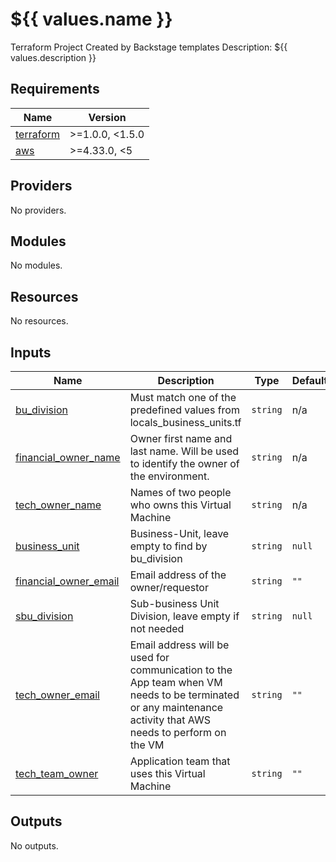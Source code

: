 # ${{ values.name }}

Terraform Project Created by Backstage templates
Description: ${{ values.description }}

## Requirements

| Name | Version |
|------|---------|
| <a name="requirement_terraform"></a> [terraform](#requirement\_terraform) | >=1.0.0, <1.5.0 |
| <a name="requirement_aws"></a> [aws](#requirement\_aws) | >=4.33.0, <5 |

## Providers

No providers.

## Modules

No modules.

## Resources

No resources.

## Inputs

| Name | Description | Type | Default | Required |
|------|-------------|------|---------|:--------:|
| <a name="input_bu_division"></a> [bu\_division](#input\_bu\_division) | Must match one of the predefined values from locals\_business\_units.tf | `string` | n/a | yes |
| <a name="input_financial_owner_name"></a> [financial\_owner\_name](#input\_financial\_owner\_name) | Owner first name and last name. Will be used to identify the owner of the environment. | `string` | n/a | yes |
| <a name="input_tech_owner_name"></a> [tech\_owner\_name](#input\_tech\_owner\_name) | Names of two people who owns this Virtual Machine | `string` | n/a | yes |
| <a name="input_business_unit"></a> [business\_unit](#input\_business\_unit) | Business-Unit, leave empty to find by bu\_division | `string` | `null` | no |
| <a name="input_financial_owner_email"></a> [financial\_owner\_email](#input\_financial\_owner\_email) | Email address of the owner/requestor | `string` | `""` | no |
| <a name="input_sbu_division"></a> [sbu\_division](#input\_sbu\_division) | Sub-business Unit Division, leave empty if not needed | `string` | `null` | no |
| <a name="input_tech_owner_email"></a> [tech\_owner\_email](#input\_tech\_owner\_email) | Email address will be used for communication to the App team when VM needs to be terminated or any maintenance activity that AWS needs to perform on the VM | `string` | `""` | no |
| <a name="input_tech_team_owner"></a> [tech\_team\_owner](#input\_tech\_team\_owner) | Application team that uses this Virtual Machine | `string` | `""` | no |

## Outputs

No outputs.
